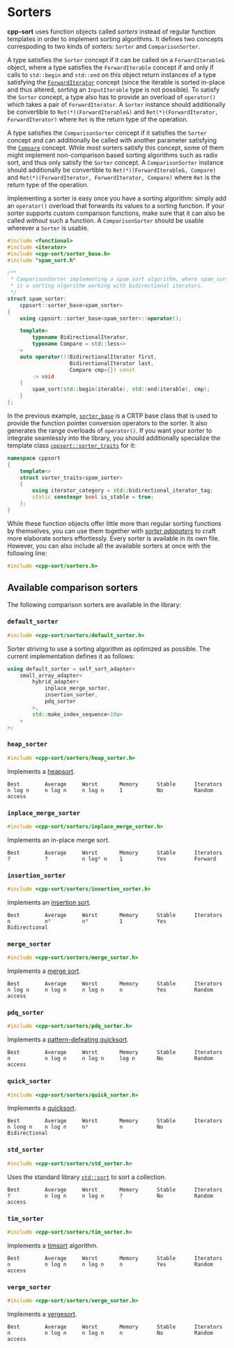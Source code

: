 # Sorters

**cpp-sort** uses function objects called *sorters* instead of regular function
templates in order to implement sorting algorithms. It defines two concepts
correspoding to two kinds of sorters: `Sorter` and `ComparisonSorter`.

A type satisfies the `Sorter` concept if it can be called on a `ForwardIterable&`
object, where a type satisfies the `ForwardIterable` concept if and only if calls
to `std::begin` and `std::end` on this object return instances of a type satisfying
the [`ForwardIterator`](http://en.cppreference.com/w/cpp/concept/ForwardIterator)
concept (since the iterable is sorted in-place and thus altered, sorting an
`InputIterable` type is not possible). To satisfy the `Sorter` concept, a type also
has to provide an overload of `operator()` which takes a pair of `ForwardIterator`.
A `Sorter` instance should additionally be convertible to `Ret(*)(ForwardIterable&)`
and `Ret(*)(ForwardIterator, ForwardIterator)` where `Ret` is the return type of
the operation.

A type satisfies the `ComparisonSorter` concept if it satisfies the `Sorter`
concept and can additionally be called with another parameter satisfying the
[`Compare`](http://en.cppreference.com/w/cpp/concept/Compare) concept. While
most sorters satisfy this concept, some of them might implement non-comparison
based sorting algorithms such as radix sort, and thus only satisfy the `Sorter`
concept. A `ComparisonSorter` instance should additionally be convertible to
`Ret(*)(ForwardIterable&, Compare)` and `Ret(*)(ForwardIterator, ForwardIterator, Compare)`
where `Ret` is the return type of the operation.

Implementing a sorter is easy once you have a sorting algorithm: simply add an
`operator()` overload that forwards its values to a sorting function. If your
sorter supports custom comparison functions, make sure that it can also be
called *without* such a function. A `ComparisonSorter` should be usable wherever
a `Sorter` is usable.

```cpp
#include <functional>
#include <iterator>
#include <cpp-sort/sorter_base.h>
#include "spam_sort.h"

/**
 * ComparisonSorter implementing a spam_sort algorithm, where spam_sort
 * is a sorting algorithm working with bidirectional iterators.
 */
struct spam_sorter:
    cppsort::sorter_base<spam_sorter>
{
    using cppsort::sorter_base<spam_sorter>::operator();

    template<
        typename BidirectionalIterator,
        typename Compare = std::less<>
    >
    auto operator()(BidirectionalIterator first,
                    BidirectionalIterator last,
                    Compare cmp={}) const
        -> void
    {
        spam_sort(std::begin(iterable), std::end(iterable), cmp);
    }
};
```

In the previous example, [`sorter_base`](sorter-base.md) is a CRTP base class that
is used to provide the function pointer conversion operators to the sorter. It also
generates the range overloads of `operator()`. If you want your sorter to integrate
seamlessly into the library, you should additionally specialize the template class
[`cppsort::sorter_traits`](sorter-traits.md) for it:

```cpp
namespace cppsort
{
    template<>
    struct sorter_traits<spam_sorter>
    {
        using iterator_category = std::bidirectional_iterator_tag;
        static constexpr bool is_stable = true;
    };
}
```

While these function objects offer little more than regular sorting functions by
themselves, you can use them together with [*sorter adapaters*](sorter-adapters.md)
to craft more elaborate sorters effortlessly. Every sorter is available in its own
file. However, you can also include all the available sorters at once with the
following line:

```cpp
#include <cpp-sort/sorters.h>
```

## Available comparison sorters

The following comparison sorters are available in the library:

### `default_sorter`

```cpp
#include <cpp-sort/sorters/default_sorter.h>
```

Sorter striving to use a sorting algorithm as optimized as possible. The current
implementation defines it as follows:

```cpp
using default_sorter = self_sort_adapter<
    small_array_adapter<
        hybrid_adapter<
            inplace_merge_sorter,
            insertion_sorter,
            pdq_sorter
        >,
        std::make_index_sequence<10u>
    >
>;
```

### `heap_sorter`

```cpp
#include <cpp-sort/sorters/heap_sorter.h>
```

Implements a [heapsort](https://en.wikipedia.org/wiki/Heapsort).

    Best        Average     Worst       Memory      Stable      Iterators
    n log n     n log n     n log n     1           No          Random access

### `inplace_merge_sorter`

```cpp
#include <cpp-sort/sorters/inplace_merge_sorter.h>
```

Implements an in-place merge sort.

    Best        Average     Worst       Memory      Stable      Iterators
    ?           ?           n log² n    1           Yes         Forward

### `insertion_sorter`

```cpp
#include <cpp-sort/sorters/insertion_sorter.h>
```

Implements an [insertion sort](https://en.wikipedia.org/wiki/Insertion_sort).

    Best        Average     Worst       Memory      Stable      Iterators
    n           n²          n²          1           Yes         Bidirectional

### `merge_sorter`

```cpp
#include <cpp-sort/sorters/merge_sorter.h>
```

Implements a [merge sort](https://en.wikipedia.org/wiki/Merge_sort).

    Best        Average     Worst       Memory      Stable      Iterators
    n log n     n log n     n log n     n           Yes         Random access

### `pdq_sorter`

```cpp
#include <cpp-sort/sorters/pdq_sorter.h>
```

Implements a [pattern-defeating quicksort](https://github.com/orlp/pdqsort).


    Best        Average     Worst       Memory      Stable      Iterators
    n           n log n     n log n     log n       No          Random access

### `quick_sorter`

```cpp
#include <cpp-sort/sorters/quick_sorter.h>
```

Implements a [quicksort](https://en.wikipedia.org/wiki/Quicksort).


    Best        Average     Worst       Memory      Stable      Iterators
    n long n    n log n     n²          n           No          Bidirectional

### `std_sorter`

```cpp
#include <cpp-sort/sorters/std_sorter.h>
```

Uses the standard library [`std::sort`](http://en.cppreference.com/w/cpp/algorithm/sort)
to sort a collection.

    Best        Average     Worst       Memory      Stable      Iterators
    ?           n log n     n log n     ?           No          Random access

### `tim_sorter`

```cpp
#include <cpp-sort/sorters/tim_sorter.h>
```

Implements a [timsort](https://en.wikipedia.org/wiki/Timsort) algorithm.

    Best        Average     Worst       Memory      Stable      Iterators
    n           n log n     n log n     n           Yes         Random access

### `verge_sorter`

```cpp
#include <cpp-sort/sorters/verge_sorter.h>
```

Implements a [vergesort](https://github.com/Morwenn/vergesort).


    Best        Average     Worst       Memory      Stable      Iterators
    n           n log n     n log n     n           No          Random access
